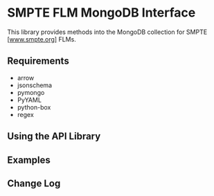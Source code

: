 # SMPTE FLM MongoDB Interface

This library provides methods into the MongoDB collection for SMPTE [www.smpte.org] FLMs.

## Requirements

* arrow
* jsonschema
* pymongo
* PyYAML
* python-box
* regex


## Using the API Library

## Examples

## Change Log
